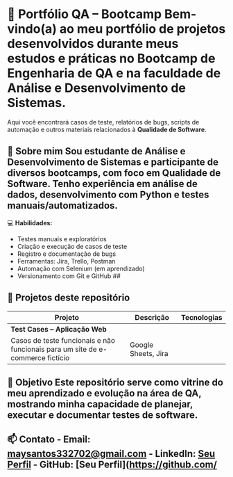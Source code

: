 # 📂 Portfólio QA – Bootcamp Bem-vindo(a) ao meu portfólio de projetos desenvolvidos durante meus estudos e práticas no **Bootcamp de Engenharia de QA** e na **faculdade de Análise e Desenvolvimento de Sistemas**. 
Aqui você encontrará casos de teste, relatórios de bugs, scripts de automação e outros materiais relacionados à **Qualidade de Software**. 
## 📌 Sobre mim Sou estudante de **Análise e Desenvolvimento de Sistemas** e participante de diversos bootcamps, com foco em **Qualidade de Software**. Tenho experiência em análise de dados, desenvolvimento com Python e testes manuais/automatizados. 
💻 **Habilidades:** 
- Testes manuais e exploratórios
-  Criação e execução de casos de teste
-  Registro e documentação de bugs
-  Ferramentas: Jira, Trello, Postman
- Automação com Selenium (em aprendizado)
- Versionamento com Git e GitHub ##
## 📁 Projetos deste repositório
| Projeto | Descrição | Tecnologias | 
|---------|-----------|-------------| 
| **Test Cases – Aplicação Web** |
Casos de teste funcionais e não funcionais para um site de e-commerce fictício | Google Sheets, Jira | | **Bug Reports – Aplicação de Cadastro** | Relatórios de bugs identificados em ambiente de teste | Jira, Excel | | **Automação de Testes (em andamento)** | Scripts para testes automatizados de formulários | Python, Selenium | 
## 🎯 Objetivo Este repositório serve como vitrine do meu aprendizado e evolução na área de QA, mostrando minha capacidade de planejar, executar e documentar testes de software.
## 📫 Contato - **Email:** maysantos332702@gmail.com - **LinkedIn:** [Seu Perfil](https://www.linkedin.com/) - **GitHub:** [Seu Perfil](https://github.com/
